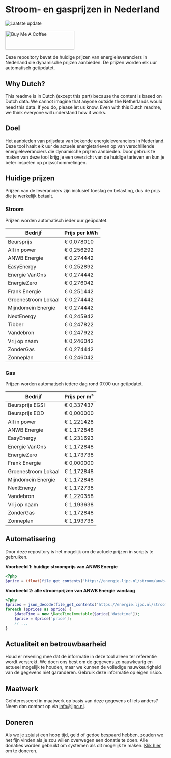 # Stroom- en gasprijzen in Nederland

![Laatste update](https://img.shields.io/badge/laatste%20update-2024--07--01%2003%3A00%20CET-brightgreen)

<a href="https://www.buymeacoffee.com/Lars-" target="_blank"><img src="https://cdn.buymeacoffee.com/buttons/v2/default-orange.png" alt="Buy Me A Coffee" height="60" style="height: 60px !important;width: 217px !important;" ></a>

Deze repository bevat de huidige prijzen van energieleveranciers in Nederland die dynamische prijzen aanbieden. De prijzen worden elk uur automatisch geüpdatet.

## Why Dutch?

This readme is in Dutch (except this part) because the content is based on Dutch data. We cannot imagine that anyone outside the Netherlands would need this data. If you do, please let us know. Even with this Dutch readme, we think
everyone will understand how it works.

## Doel

Het aanbieden van prijsdata van bekende energieleveranciers in Nederland. Deze tool haalt elk uur de actuele energietarieven op van verschillende energieleveranciers die dynamische prijzen aanbieden. Door gebruik te maken van deze tool
krijg je een overzicht van de huidige tarieven en kun je beter inspelen op prijsschommelingen.

## Huidige prijzen

Prijzen van de leveranciers zijn inclusief toeslag en belasting, dus de prijs die je werkelijk betaalt.

### Stroom

Prijzen worden automatisch ieder uur geüpdatet.

 Bedrijf | Prijs per kWh 
---------|---------------
Beursprijs | € 0,078010
All in power | € 0,256292
ANWB Energie | € 0,274442
EasyEnergy | € 0,252892
Energie VanOns | € 0,274442
EnergieZero | € 0,276042
Frank Energie | € 0,251442
Groenestroom Lokaal | € 0,274442
Mijndomein Energie | € 0,274442
NextEnergy | € 0,245942
Tibber | € 0,247822
Vandebron | € 0,247922
Vrij op naam | € 0,246042
ZonderGas | € 0,274442
Zonneplan | € 0,246042


### Gas

Prijzen worden automatisch iedere dag rond 07.00 uur geüpdatet.

 Bedrijf | Prijs per m³ 
---------|--------------
Beursprijs EGSI | € 0,337437
Beursprijs EOD | € 0,000000
All in power | € 1,221428
ANWB Energie | € 1,172848
EasyEnergy | € 1,231693
Energie VanOns | € 1,172848
EnergieZero | € 1,173738
Frank Energie | € 0,000000
Groenestroom Lokaal | € 1,172848
Mijndomein Energie | € 1,172848
NextEnergy | € 1,172738
Vandebron | € 1,220358
Vrij op naam | € 1,193638
ZonderGas | € 1,172848
Zonneplan | € 1,193738


## Automatisering

Door deze repository is het mogelijk om de actuele prijzen in scripts te gebruiken.

**Voorbeeld 1: huidige stroomprijs van ANWB Energie**

```php
<?php
$price = (float)file_get_contents('https://energie.ljpc.nl/stroom/anwb-energie-nu.txt');

```

**Voorbeeld 2: alle stroomprijzen van ANWB Energie vandaag**

```php
<?php
$prices = json_decode(file_get_contents('https://energie.ljpc.nl/stroom/all-in-power-vandaag.json'),true);
foreach ($prices as $price) {
    $dateTime = new \DateTimeImmutable($price['datetime']);
    $price = $price['price'];
    // ...
}
```

## Actualiteit en betrouwbaarheid

Houd er rekening mee dat de informatie in deze tool alleen ter referentie wordt verstrekt. We doen ons best om de gegevens zo nauwkeurig en actueel mogelijk te houden, maar we kunnen de volledige nauwkeurigheid van de gegevens niet
garanderen. Gebruik deze informatie op eigen risico.

## Maatwerk

Geïnteresseerd in maatwerk op basis van deze gegevens of iets anders? Neem dan contact op
via [info@ljpc.nl](mailto:info@ljpc.nl?subject=Energie%20prijzen).

## Doneren

Als we je zojuist een hoop tijd, geld of gedoe bespaard hebben, zouden we het fijn vinden als je zou willen overwegen een
donatie te doen. Alle donaties worden gebruikt om systemen als dit mogelijk te
maken. [Klik hier](https://www.buymeacoffee.com/Lars-) om te doneren.
